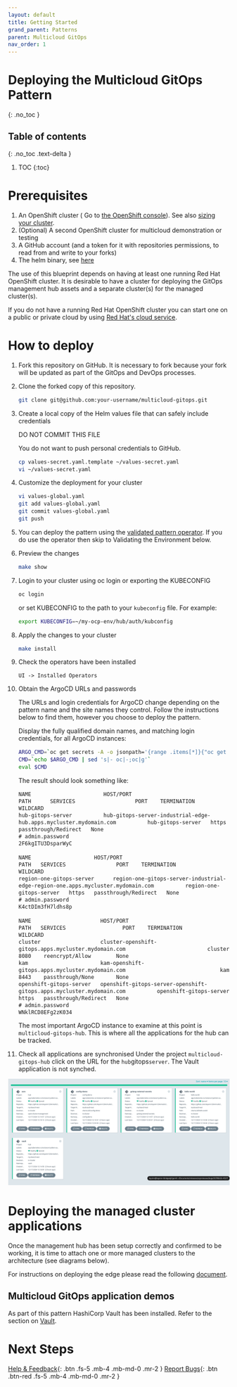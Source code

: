 ```yaml
---
layout: default
title: Getting Started
grand_parent: Patterns
parent: Multicloud GitOps
nav_order: 1
---
```


# Deploying the Multicloud GitOps Pattern

{: .no_toc }

## Table of contents

{: .no_toc .text-delta }

1. TOC
{:toc}

# Prerequisites

1. An OpenShift cluster ( Go to [the OpenShift console](https://console.redhat.com/openshift/create)). See also [sizing your cluster](./cluster-sizing).
1. (Optional) A second OpenShift cluster for multicloud demonstration or testing
1. A GitHub account (and a token for it with repositories permissions, to read from and write to your forks)
1. The helm binary, see [here](https://helm.sh/docs/intro/install/)

The use of this blueprint depends on having at least one running Red Hat
OpenShift cluster. It is desirable to have a cluster for deploying the GitOps
management hub assets and a separate cluster(s) for the managed cluster(s).

If you do not have a running Red Hat OpenShift cluster you can start one on a
public or private cloud by using [Red Hat's cloud
service](https://console.redhat.com/openshift/create).

# How to deploy

1. Fork this repository on GitHub. It is necessary to fork because your fork will be updated as part of the GitOps and DevOps processes.

1. Clone the forked copy of this repository.

    ```sh
    git clone git@github.com:your-username/multicloud-gitops.git
    ```

1. Create a local copy of the Helm values file that can safely include credentials

    DO NOT COMMIT THIS FILE

    You do not want to push personal credentials to GitHub.

    ```sh
    cp values-secret.yaml.template ~/values-secret.yaml
    vi ~/values-secret.yaml
    ```

1. Customize the deployment for your cluster

    ```sh
    vi values-global.yaml
    git add values-global.yaml
    git commit values-global.yaml
    git push
    ```

1. You can deploy the pattern using the [validated pattern operator](https://hybrid-cloud-patterns.io/patterns/#patterns-quickstart). If you do use the operator then skip to Validating the Environment below.

1. Preview the changes

    ```sh
    make show
    ```

1. Login to your cluster using oc login or exporting the KUBECONFIG

    ```sh
    oc login
    ```

    or set KUBECONFIG to the path to your `kubeconfig` file. For example:

    ```sh
    export KUBECONFIG=~/my-ocp-env/hub/auth/kubconfig
    ```

1. Apply the changes to your cluster

    ```sh
    make install
    ```

1. Check the operators have been installed

    ```text
    UI -> Installed Operators
    ```

1. Obtain the ArgoCD URLs and passwords

    The URLs and login credentials for ArgoCD change depending on the pattern
    name and the site names they control.  Follow the instructions below to find
    them, however you choose to deploy the pattern.

    Display the fully qualified domain names, and matching login credentials, for
    all ArgoCD instances:

    ```sh
    ARGO_CMD=`oc get secrets -A -o jsonpath='{range .items[*]}{"oc get -n "}{.metadata.namespace}{" routes; oc -n "}{.metadata.namespace}{" extract secrets/"}{.metadata.name}{" --to=-\\n"}{end}' | grep gitops-cluster`
    CMD=`echo $ARGO_CMD | sed 's|- oc|-;oc|g'`
    eval $CMD
    ```

    The result should look something like:

    ```text
    NAME                       HOST/PORT                                                                                         PATH      SERVICES                   PORT    TERMINATION            WILDCARD
    hub-gitops-server          hub-gitops-server-industrial-edge-hub.apps.mycluster.mydomain.com          hub-gitops-server   https   passthrough/Redirect   None
    # admin.password
    2F6kgITU3DsparWyC

    NAME                    HOST/PORT                                                                                   PATH   SERVICES                PORT    TERMINATION            WILDCARD
    region-one-gitops-server      region-one-gitops-server-industrial-edge-region-one.apps.mycluster.mydomain.com          region-one-gitops-server   https   passthrough/Redirect   None
    # admin.password
    K4ctDIm3fH7ldhs8p

    NAME                      HOST/PORT                                                                              PATH   SERVICES                  PORT    TERMINATION            WILDCARD
    cluster                   cluster-openshift-gitops.apps.mycluster.mydomain.com                          cluster                   8080    reencrypt/Allow        None
    kam                       kam-openshift-gitops.apps.mycluster.mydomain.com                              kam                       8443    passthrough/None       None
    openshift-gitops-server   openshift-gitops-server-openshift-gitops.apps.mycluster.mydomain.com          openshift-gitops-server   https   passthrough/Redirect   None
    # admin.password
    WNklRCD8EFg2zK034
    ```

    The most important ArgoCD instance to examine at this point is `multicloud-gitops-hub`. This is where all the applications for the hub can be tracked.

1. Check all applications are synchronised
    Under the project `multicloud-gitops-hub` click on the URL for the `hub`gitops`server`. The Vault application is not synched.

[![Multicloud GitOps Hub](/images/multicloud-gitops/multicloud-gitops-argocd.png)](/images/multicloud-gitops/multicloud-gitops-argocd.png)

# Deploying the managed cluster applications

Once the management hub has been setup correctly and confirmed to be working, it is time to attach one or more managed clusters to the architecture (see diagrams below).

For instructions on deploying the edge please read the following [document](https://hybrid-cloud-patterns.io/multicloud-gitops/managed-cluster/).

## Multicloud GitOps application demos

As part of this pattern HashiCorp Vault has been installed. Refer to the section on [Vault](https://hybrid-cloud-patterns.io/secrets/vault/).

# Next Steps

[Help & Feedback](https://groups.google.com/g/hybrid-cloud-patterns){: .btn .fs-5 .mb-4 .mb-md-0 .mr-2 }
[Report Bugs](https://github.com/hybrid-cloud-patterns/multicloud-gitops/issues){: .btn .btn-red .fs-5 .mb-4 .mb-md-0 .mr-2 }
